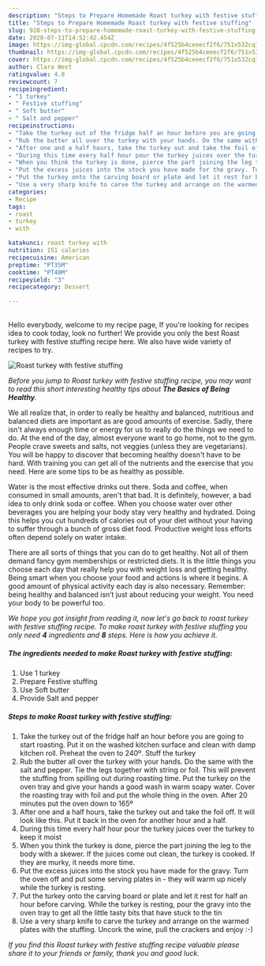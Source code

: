 ```yaml
---
description: "Steps to Prepare Homemade Roast turkey with festive stuffing"
title: "Steps to Prepare Homemade Roast turkey with festive stuffing"
slug: 928-steps-to-prepare-homemade-roast-turkey-with-festive-stuffing
date: 2020-07-11T14:52:42.454Z
image: https://img-global.cpcdn.com/recipes/4f525b4ceeecf2f6/751x532cq70/roast-turkey-with-festive-stuffing-recipe-main-photo.jpg
thumbnail: https://img-global.cpcdn.com/recipes/4f525b4ceeecf2f6/751x532cq70/roast-turkey-with-festive-stuffing-recipe-main-photo.jpg
cover: https://img-global.cpcdn.com/recipes/4f525b4ceeecf2f6/751x532cq70/roast-turkey-with-festive-stuffing-recipe-main-photo.jpg
author: Clara West
ratingvalue: 4.8
reviewcount: 7
recipeingredient:
- "1 turkey"
- " Festive stuffing"
- " Soft butter"
- " Salt and pepper"
recipeinstructions:
- "Take the turkey out of the fridge half an hour before you are going to start roasting. Put it on the washed kitchen surface and clean with damp kitchen roll. Preheat the oven to 240º. Stuff the turkey"
- "Rub the butter all over the turkey with your hands. Do the same with the salt and pepper. Tie the legs together with string or foil. This will prevent the stuffing from spilling out during roasting time. Put the turkey on the oven tray and give your hands a good wash in warm soapy water. Cover the roasting tray with foil and put the whole thing in the oven. After 20 minutes put the oven down to 165º"
- "After one and a half hours, take the turkey out and take the foil off. It will look like this. Put it back in the oven for another hour and a half."
- "During this time every half hour pour the turkey juices over the turkey to keep it moist"
- "When you think the turkey is done, pierce the part joining the leg to the body with a skewer. If the juices come out clean, the turkey is cooked. If they are murky, it needs more time."
- "Put the excess juices into the stock you have made for the gravy. Turn the oven off and put some serving plates in - they will warm up nicely while the turkey is resting."
- "Put the turkey onto the carving board or plate and let it rest for half an hour before carving. While the turkey is resting, pour the gravy into the oven tray to get all the little tasty bits that have stuck to the tin"
- "Use a very sharp knife to carve the turkey and arrange on the warmed plates with the stuffing. Uncork the wine, pull the crackers and enjoy :-)"
categories:
- Recipe
tags:
- roast
- turkey
- with

katakunci: roast turkey with 
nutrition: 151 calories
recipecuisine: American
preptime: "PT35M"
cooktime: "PT40M"
recipeyield: "3"
recipecategory: Dessert

---
```

<br>
Hello everybody, welcome to my recipe page, If you're looking for recipes idea to cook today, look no further! We provide you only the best Roast turkey with festive stuffing recipe here. We also have wide variety of recipes to try.
<br>


![Roast turkey with festive stuffing](https://img-global.cpcdn.com/recipes/4f525b4ceeecf2f6/751x532cq70/roast-turkey-with-festive-stuffing-recipe-main-photo.jpg)

<i>Before you jump to Roast turkey with festive stuffing recipe, you may want to read this short interesting healthy tips about <strong>The Basics of Being Healthy</strong>.</i>

We all realize that, in order to really be healthy and balanced, nutritious and balanced diets are important as are good amounts of exercise. Sadly, there isn't always enough time or energy for us to really do the things we need to do. At the end of the day, almost everyone want to go home, not to the gym. People crave sweets and salts, not veggies (unless they are vegetarians). You will be happy to discover that becoming healthy doesn't have to be hard. With training you can get all of the nutrients and the exercise that you need. Here are some tips to be as healthy as possible.

Water is the most effective drinks out there. Soda and coffee, when consumed in small amounts, aren't that bad. It is definitely, however, a bad idea to only drink soda or coffee. When you choose water over other beverages you are helping your body stay very healthy and hydrated. Doing this helps you cut hundreds of calories out of your diet without your having to suffer through a bunch of gross diet food. Productive weight loss efforts often depend solely on water intake.

There are all sorts of things that you can do to get healthy. Not all of them demand fancy gym memberships or restricted diets. It is the little things you choose each day that really help you with weight loss and getting healthy. Being smart when you choose your food and actions is where it begins. A good amount of physical activity each day is also necessary. Remember: being healthy and balanced isn’t just about reducing your weight. You need your body to be powerful too. 


<i>We hope you got insight from reading it, now let's go back to roast turkey with festive stuffing recipe. To make roast turkey with festive stuffing you only need <strong>4</strong> ingredients and <strong>8</strong> steps. Here is how you achieve it.
</i>

##### The ingredients needed to make Roast turkey with festive stuffing:

1. Use 1 turkey
1. Prepare  Festive stuffing
1. Use  Soft butter
1. Provide  Salt and pepper


##### Steps to make Roast turkey with festive stuffing:

1. Take the turkey out of the fridge half an hour before you are going to start roasting. Put it on the washed kitchen surface and clean with damp kitchen roll. Preheat the oven to 240º. Stuff the turkey
1. Rub the butter all over the turkey with your hands. Do the same with the salt and pepper. Tie the legs together with string or foil. This will prevent the stuffing from spilling out during roasting time. Put the turkey on the oven tray and give your hands a good wash in warm soapy water. Cover the roasting tray with foil and put the whole thing in the oven. After 20 minutes put the oven down to 165º
1. After one and a half hours, take the turkey out and take the foil off. It will look like this. Put it back in the oven for another hour and a half.
1. During this time every half hour pour the turkey juices over the turkey to keep it moist
1. When you think the turkey is done, pierce the part joining the leg to the body with a skewer. If the juices come out clean, the turkey is cooked. If they are murky, it needs more time.
1. Put the excess juices into the stock you have made for the gravy. Turn the oven off and put some serving plates in - they will warm up nicely while the turkey is resting.
1. Put the turkey onto the carving board or plate and let it rest for half an hour before carving. While the turkey is resting, pour the gravy into the oven tray to get all the little tasty bits that have stuck to the tin
1. Use a very sharp knife to carve the turkey and arrange on the warmed plates with the stuffing. Uncork the wine, pull the crackers and enjoy :-)


<i>If you find this Roast turkey with festive stuffing recipe valuable please share it to your friends or family, thank you and good luck.</i>
